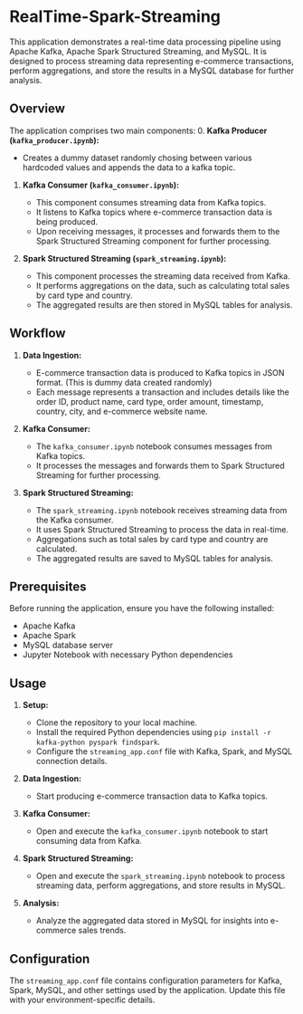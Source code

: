 # RealTime-Spark-Streaming

This application demonstrates a real-time data processing pipeline using Apache Kafka, Apache Spark Structured Streaming, and MySQL. It is designed to process streaming data representing e-commerce transactions, perform aggregations, and store the results in a MySQL database for further analysis.

## Overview

The application comprises two main components:
0. **Kafka Producer (`kafka_producer.ipynb`):**
   - Creates a dummy dataset randomly chosing between various hardcoded values and appends the data to a kafka topic.

1. **Kafka Consumer (`kafka_consumer.ipynb`):**
   - This component consumes streaming data from Kafka topics. 
   - It listens to Kafka topics where e-commerce transaction data is being produced.
   - Upon receiving messages, it processes and forwards them to the Spark Structured Streaming component for further processing.

2. **Spark Structured Streaming (`spark_streaming.ipynb`):**
   - This component processes the streaming data received from Kafka.
   - It performs aggregations on the data, such as calculating total sales by card type and country.
   - The aggregated results are then stored in MySQL tables for analysis.

## Workflow

1. **Data Ingestion:**
   - E-commerce transaction data is produced to Kafka topics in JSON format. (This is dummy data created randomly)
   - Each message represents a transaction and includes details like the order ID, product name, card type, order amount, timestamp, country, city, and e-commerce website name.

2. **Kafka Consumer:**
   - The `kafka_consumer.ipynb` notebook consumes messages from Kafka topics.
   - It processes the messages and forwards them to Spark Structured Streaming for further processing.

3. **Spark Structured Streaming:**
   - The `spark_streaming.ipynb` notebook receives streaming data from the Kafka consumer.
   - It uses Spark Structured Streaming to process the data in real-time.
   - Aggregations such as total sales by card type and country are calculated.
   - The aggregated results are saved to MySQL tables for analysis.

## Prerequisites

Before running the application, ensure you have the following installed:

- Apache Kafka
- Apache Spark
- MySQL database server
- Jupyter Notebook with necessary Python dependencies

## Usage

1. **Setup:**
   - Clone the repository to your local machine.
   - Install the required Python dependencies using `pip install -r kafka-python pyspark findspark`.
   - Configure the `streaming_app.conf` file with Kafka, Spark, and MySQL connection details.

2. **Data Ingestion:**
   - Start producing e-commerce transaction data to Kafka topics.

3. **Kafka Consumer:**
   - Open and execute the `kafka_consumer.ipynb` notebook to start consuming data from Kafka.

4. **Spark Structured Streaming:**
   - Open and execute the `spark_streaming.ipynb` notebook to process streaming data, perform aggregations, and store results in MySQL.

5. **Analysis:**
   - Analyze the aggregated data stored in MySQL for insights into e-commerce sales trends.

## Configuration

The `streaming_app.conf` file contains configuration parameters for Kafka, Spark, MySQL, and other settings used by the application. Update this file with your environment-specific details.
